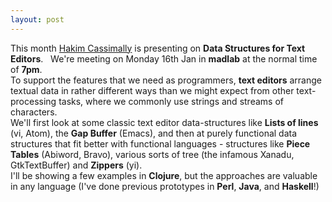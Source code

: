 ```yaml
---
layout: post
---
```


<div>
   This month <span><a href=
   "https://twitter.com/osfameron">Hakim Cassimally</a> is
   presenting on <b>Data Structures for Text Editors</b>.
   &nbsp; We're meeting on Monday 16th Jan in
   <b>madlab</b> at the normal time of <b>7pm</b>.<br>
   To support the features that we need as programmers,
   <b>text editors</b> arrange textual data in rather
   different ways than we might expect from other
   text-processing tasks, where we commonly use strings
   and streams of characters.<br>
   We'll first look at some classic text editor
   data-structures like <b>Lists of lines</b> (vi, Atom),
   the <b>Gap Buffer</b> (Emacs), and then at purely
   functional data structures that fit better with
   functional languages - structures like <b>Piece
   Tables</b> (Abiword, Bravo), various sorts of tree (the
   infamous Xanadu, GtkTextBuffer) and <b>Zippers</b>
   (yi).<br>
   I'll be showing a few examples in <b>Clojure</b>, but
   the approaches are valuable in any language (I've done
   previous prototypes in <b>Perl</b>, <b>Java</b>, and
   <b>Haskell</b>!)<br></span>
</div>
